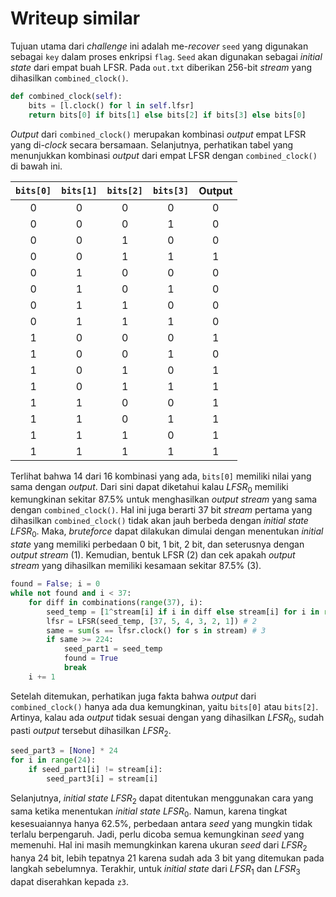 # Writeup similar
Tujuan utama dari *challenge* ini adalah me-*recover* `seed` yang digunakan sebagai `key` dalam proses enkripsi `flag`. `Seed` akan digunakan sebagai *initial state* dari empat buah LFSR. Pada `out.txt` diberikan 256-bit *stream* yang dihasilkan `combined_clock()`. 
```python
def combined_clock(self):
    bits = [l.clock() for l in self.lfsr]
    return bits[0] if bits[1] else bits[2] if bits[3] else bits[0] 
```
*Output* dari `combined_clock()` merupakan kombinasi *output* empat LFSR yang di-*clock* secara bersamaan. Selanjutnya, perhatikan tabel yang menunjukkan kombinasi *output* dari empat LFSR dengan `combined_clock()` di bawah ini.

| `bits[0]` | `bits[1]` | `bits[2]` | `bits[3]` | Output 
|:---------:|:---------:|:---------:|:---------:|:---:|
| 0 | 0 | 0 | 0 | 0 |
| 0 | 0 | 0 | 1 | 0 |
| 0 | 0 | 1 | 0 | 0 |
| 0 | 0 | 1 | 1 | 1 |
| 0 | 1 | 0 | 0 | 0 |
| 0 | 1 | 0 | 1 | 0 |
| 0 | 1 | 1 | 0 | 0 |
| 0 | 1 | 1 | 1 | 0 |
| 1 | 0 | 0 | 0 | 1 |
| 1 | 0 | 0 | 1 | 0 |
| 1 | 0 | 1 | 0 | 1 |
| 1 | 0 | 1 | 1 | 1 |
| 1 | 1 | 0 | 0 | 1 |
| 1 | 1 | 0 | 1 | 1 |
| 1 | 1 | 1 | 0 | 1 |
| 1 | 1 | 1 | 1 | 1 |

Terlihat bahwa 14 dari 16 kombinasi yang ada, `bits[0]` memiliki nilai yang sama dengan *output*. Dari sini dapat diketahui kalau $`LFSR_0`$ memiliki kemungkinan sekitar 87.5% untuk menghasilkan *output stream* yang sama dengan `combined_clock()`. Hal ini juga berarti 37 bit *stream* pertama yang dihasilkan `combined_clock()` tidak akan jauh berbeda dengan *initial state* $`LFSR_0`$. Maka, *bruteforce* dapat dilakukan dimulai dengan menentukan *initial state* yang memiliki perbedaan 0 bit, 1 bit, 2 bit, dan seterusnya dengan *output stream* (1). Kemudian, bentuk LFSR (2) dan cek apakah *output stream* yang dihasilkan memiliki kesamaan sekitar 87.5% (3).
```python
found = False; i = 0
while not found and i < 37:
    for diff in combinations(range(37), i):
        seed_temp = [1^stream[i] if i in diff else stream[i] for i in range(37)] # 1
        lfsr = LFSR(seed_temp, [37, 5, 4, 3, 2, 1]) # 2
        same = sum(s == lfsr.clock() for s in stream) # 3
        if same >= 224:
            seed_part1 = seed_temp
            found = True
            break
    i += 1
```
Setelah ditemukan, perhatikan juga fakta bahwa *output* dari `combined_clock()` hanya ada dua kemungkinan, yaitu `bits[0]` atau `bits[2]`. Artinya, kalau ada *output* tidak sesuai dengan yang dihasilkan $`LFSR_0`$, sudah pasti *output* tersebut dihasilkan $`LFSR_2`$.
```python
seed_part3 = [None] * 24
for i in range(24):
    if seed_part1[i] != stream[i]:
        seed_part3[i] = stream[i]
```
Selanjutnya, *initial state* $`LFSR_2`$ dapat ditentukan menggunakan cara yang sama ketika menentukan *initial state* $`LFSR_0`$. Namun, karena tingkat kesesuaiannya hanya 62.5%, perbedaan antara *seed* yang mungkin tidak terlalu berpengaruh. Jadi, perlu dicoba semua kemungkinan *seed* yang memenuhi. Hal ini masih memungkinkan karena ukuran *seed* dari $`LFSR_2`$ hanya 24 bit, lebih tepatnya 21 karena sudah ada 3 bit yang ditemukan pada langkah sebelumnya. Terakhir, untuk *initial state* dari $`LFSR_1`$ dan $`LFSR_3`$ dapat diserahkan kepada `z3`.